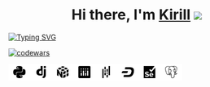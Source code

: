<h1 align="center">Hi there, I'm <a href="https://vk.com/impulse93" target="_blank">Kirill</a> 
<img src="https://github.com/blackcater/blackcater/raw/main/images/Hi.gif" height="32"/></h1>

[![Typing SVG](https://readme-typing-svg.herokuapp.com?color=%2336BCF7&lines=Beginner+Python+Developer)](https://git.io/typing-svg)

[![codewars](https://www.codewars.com/users/kimpulse93/badges/large)](https://www.codewars.com/users/username)


  <img src="https://github.com/kimpulse93/kimpulse93/blob/main/MergedImages.jpg" height="32"/></h1>  
